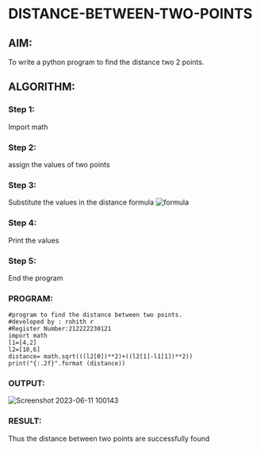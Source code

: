 # DISTANCE-BETWEEN-TWO-POINTS

## AIM:
To write a python program to find the distance two 2 points.
## ALGORITHM:
### Step 1: 
Import math
### Step 2: 
assign the values of two points
### Step 3: 
Substitute the values in the distance formula  ![formula](/formula.jpg)
### Step 4: 
Print the values
### Step 5: 
End the program
### PROGRAM:
  ```
 #program to find the distance between two points.
#developed by : rohith r
#Register Number:212222230121
import math
l1=[4,2]
l2=[10,6]
distance= math.sqrt(((l2[0])**2)+((l2[1]-l1[1])**2))
print("{:.2f}".format (distance))
  ```


### OUTPUT:
![Screenshot 2023-06-11 100143](https://github.com/Rohithravi333/DISTANCE-BETWEEN-TWO-POINTS/assets/119394126/2e16d1d2-4378-4623-9b51-a41325d50c20)


### RESULT:
Thus the distance between two points are successfully found
